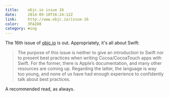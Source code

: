 ```yaml
---
title:    objc.io issue 16
date:     2014-09-10T16:24:12Z
link:     http://www.objc.io/issue-16
color:    3FA2D8
category: ❤ing
---
```


The 16th issue of [objc.io](http://objc.io) is out. Appropriately, it's all
about Swift:

> The purpose of this issue is neither to give an introduction to Swift nor to
> present best practices when writing Cocoa/CocoaTouch apps with Swift. For the
> former, there is Apple’s documentation, and many other resources are coming
> up. Regarding the latter, the language is way too young, and none of us have
> had enough experience to confidently talk about best practices.

A recommended read, as always.
